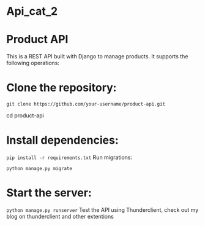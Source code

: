 # Api_cat_2
# Product API

This is a REST API built with Django to manage products. It supports the following operations:

# Clone the repository:
`git clone https://github.com/your-username/product-api.git`

cd product-api

# Install dependencies:


`pip install -r requirements.txt`
Run migrations:


`python manage.py migrate`
# Start the server:


`python manage.py runserver`
Test the API using Thunderclient, check out my blog on thunderclient and other extentions